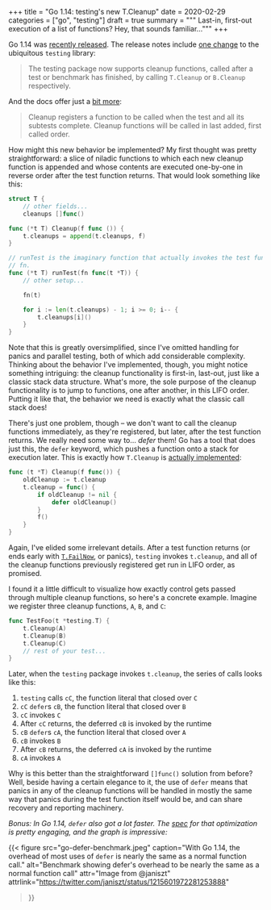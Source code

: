 +++
title = "Go 1.14: testing's new T.Cleanup"
date = 2020-02-29
categories = ["go", "testing"]
draft = true
summary = """
Last-in, first-out execution of a list of functions? Hey, that sounds familiar…"""
+++

Go 1.14 was [recently released](https://blog.golang.org/go1.14). The release
notes include [one change](https://golang.org/doc/go1.14#testing) to the
ubiquitous `testing` library:

> The testing package now supports cleanup functions, called after a test or
> benchmark has finished, by calling `T.Cleanup` or `B.Cleanup` respectively.

And the docs offer just a [bit more](https://golang.org/pkg/testing/#T.Cleanup):

> Cleanup registers a function to be called when the test and all its subtests
> complete. Cleanup functions will be called in last added, first called order.

How might this new behavior be implemented? My first thought was pretty
straightforward: a slice of niladic functions to which each new cleanup function
is appended and whose contents are executed one-by-one in reverse order after
the test function returns. That would look something like this:

```go
struct T {
	// other fields...
	cleanups []func()

func (*t T) Cleanup(f func ()) {
	t.cleanups = append(t.cleanups, f)
}

// runTest is the imaginary function that actually invokes the test function
// fn.
func (*t T) runTest(fn func(t *T)) {
	// other setup...

	fn(t)

	for i := len(t.cleanups) - 1; i >= 0; i-- {
		t.cleanups[i]()
	}
}
```

Note that this is greatly oversimplified, since I've omitted handling for panics
and parallel testing, both of which add considerable complexity. Thinking about
the behavior I've implemented, though, you might notice something intriguing:
the cleanup functionality is first-in, last-out, just like a classic stack data
structure. What's more, the sole purpose of the cleanup functionality is to jump
to functions, one after another, in this LIFO order. Putting it like that, the
behavior we need is exactly what the classic call stack does!

There's just one problem, though – we don't want to call the cleanup functions
immediately, as they're registered, but later, after the test function returns.
We really need some way to… _defer_ them! Go has a tool that does just this, the
`defer` keyword, which pushes a function onto a stack for execution later. This
is exactly how `T.Cleanup` is [actually
implemented](https://golang.org/src/testing/testing.go?s=26798:26832#L771):

```go
func (t *T) Cleanup(f func()) {
	oldCleanup := t.cleanup
	t.cleanup = func() {
		if oldCleanup != nil {
			defer oldCleanup()
		}
		f()
	}
}
```

Again, I've elided some irrelevant details. After a test function returns (or
ends early with [`T.FailNow`](https://golang.org/pkg/testing/#T.FailNow), or
panics), `testing` invokes `t.cleanup`, and all of the cleanup functions
previously registered get run in LIFO order, as promised.

I found it a little difficult to visualize how exactly control gets passed
through multiple cleanup functions, so here's a concrete example. Imagine we
register three cleanup functions, `A`, `B`, and `C`:

```go
func TestFoo(t *testing.T) {
	t.Cleanup(A)
	t.Cleanup(B)
	t.Cleanup(C)
	// rest of your test...
}
```

Later, when the `testing` package invokes `t.cleanup`, the series of calls looks
like this:

1. `testing` calls `cC`, the function literal that closed over `C`
1. `cC` `defer`s `cB`, the function literal that closed over `B`
1. `cC` invokes `C`
1. After `cC` returns, the deferred `cB` is invoked by the runtime
1. `cB` `defer`s `cA`, the function literal that closed over `A`
1. `cB` invokes `B`
1. After `cB` returns, the deferred `cA` is invoked by the runtime
1. `cA` invokes `A`

Why is this better than the straightforward `[]func()` solution from before?
Well, beside having a certain elegance to it, the use of `defer` means that
panics in any of the cleanup functions will be handled in mostly the same way
that panics during the test function itself would be, and can share recovery and
reporting machinery.

_Bonus: In Go 1.14, `defer` also got a lot faster. The
[spec](https://github.com/golang/proposal/blob/master/design/34481-opencoded-defers.md)
for that optimization is pretty engaging, and the graph is impressive:_

{{< figure
src="go-defer-benchmark.jpeg"
caption="With Go 1.14, the overhead of most uses of `defer` is nearly the same as a normal function call."
alt="Benchmark showing defer's overhead to be nearly the same as a normal function call"
attr="Image from @janiszt"
attrlink="https://twitter.com/janiszt/status/1215601972281253888"
>}}
